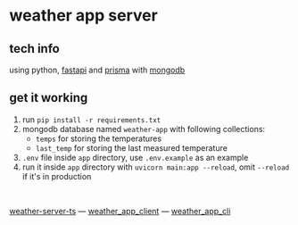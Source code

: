 # weather app server

## tech info
using python, [fastapi](https://fastapi.tiangolo.com) and [prisma](https://prisma-client-py.readthedocs.io/en/stable) with [mongodb](https://mongodb.com)

## get it working

1. run `pip install -r requirements.txt`
2. mongodb database named `weather-app` with following collections:
    - `temps` for storing the temperatures
    - `last_temp` for storing the last measured temperature
3. `.env` file inside `app` directory, use `.env.example` as an example
4. run it inside `app` directory with `uvicorn main:app --reload`, omit `--reload` if it's in production

<br>

<div align="left">

[weather-server-ts](https://github.com/MichalUSER/weather-server-ts)
— [weather_app_client](https://github.com/MichalUSER/weather_app_client)
— [weather_app_cli](https://github.com/MichalUSER/weather_app_cli)

</div>
